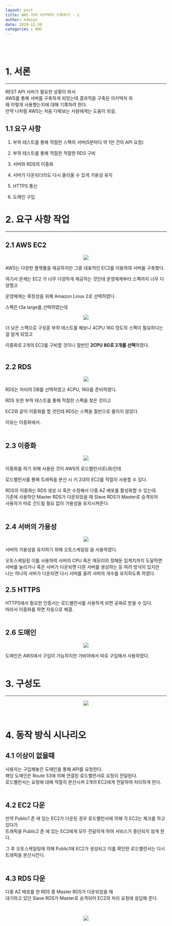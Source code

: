 ```yaml
---
layout: post
title: AWS 서버 아키텍처 구축하기 - 1
author: k4keye
date: 2020-12-30
categories : AWS
---
```

<br/>
<br/>

# 1. 서론
___
REST API 서버가 필요한 상황이 와서<br/>
AWS를 통해 서버를 구축하게 되었는데 결과적을 구축된 아키텍처 와<br/>
왜 이렇게 사용했는지에 대해 기록하려 한다.<br/>
만약 나처럼 AWS는 처음 다뤄보는 사람에게는 도움이 되길.<br/>

## **1.1 요구 사항**<br/>
1. 부하 테스트를 통해 적절한 스펙의 서버(5분마다 약 1만 건의 API 요청) 

2. 부하 테스트를 통해 적절한 적절한 RDS 구비 

3. 서버와 RDS의 이중화 

4. 서버가 다운되더라도 다시 올라올 수 있게 가용성 유지 

5. HTTPS 통신 

6. 도매인 구입


# 2. 요구 사항 작업
___
## **2.1 AWS EC2**<br/>
<p align="center">
    <img src="https://user-images.githubusercontent.com/52993842/103391763-5d582980-4b5e-11eb-90f0-2098cbc1add4.png"/>
</p>

AWS는 다양한 플랫폼을 제공하지만 그중 대표적인 EC2를 이용하여 서버를 구축했다. <br/>

여기서 문제는 EC2 가 너무 다양하게 제공하는 것인데 운영체제부터 스펙까지 너무 다양했고 <br/>

운영체제는 확장성을 위해 Amazon Linux 2로 선택하였다. <br/>

스펙은 t3a large를 선택하였는데 <br/>

<p align="center">
    <img src="https://user-images.githubusercontent.com/52993842/103391766-6648fb00-4b5e-11eb-94ce-3a2bb80cc8ca.png"/>
</p>
더 낮은 스펙으로 구성훈 부하 테스트를 해보니 4CPU 16G 정도의 스펙이 필요하다는 걸 알게 되었고<br/>

이중화로 2개의 EC2를 구비할 것이니 절반인 **2CPU 8G로 2개를 선택**하였다.<br/><br/>


## **2.2 RDS**<br/>
<p align="center">
    <img src="https://user-images.githubusercontent.com/52993842/103391777-6c3edc00-4b5e-11eb-822e-08da3f2db33f.png"/>
</p>
RDS는 마리아 DB를 선택하였고 4CPU, 16G를 준비하였다.<br/>

RDS 또한 부하 테스트를 통해 적절한 스펙을 찾은 것이고<br/>

EC2와 같이 이중화를 할 것인데 RDS는 스펙을 절반으로 줄이지 않았다.<br/>

이유는 이중화에서.<br/><br/>

## **2.3 이중화**<br/>
<p align="center">
    <img src="https://user-images.githubusercontent.com/52993842/103391795-7365ea00-4b5e-11eb-95b4-76d2d0a3b41a.png"/>
</p>
이중화를 하기 위해 사용된 것이 AWS의 로드밸런서(ELB)인데<br/>

로드밸런서를 통해 트래픽을 분산 시 키 2대의 EC2를 적절히 사용할 수 있다.<br/>

RDS의 이중화는 RDS 생성 시 혹은 수정해서 다중 AZ 배포를 활성화할 수 있는데<br/>
기존에 사용하던 Master RDS가 다운되었을 때 Slave RDS가 Master로 승격되어 <br/>
사용자가 따로 건드릴 필요 없이 가용성을 유지시켜준다.<br/><br/>

## **2.4 서버의 가용성**<br/>
<p align="center">
    <img src="https://user-images.githubusercontent.com/52993842/103391803-7c56bb80-4b5e-11eb-9166-dd4c996b7739.png"/>
</p>

서버의 가용성을 유지하기 위해 오토스케일링 을 사용하였다.<br/>

오토스케일링 이를 사용하여 서버의 CPU 혹은 메모리의 정해둔 임계치까지 도달하면<br/>
서버를 늘리거나 혹은 서버가 다운되면 다른 서버를 생성하는 등 여려 방식이 있지만<br/>
나는 하나의 서버가 다운되면 다시 서버를 올려 서버의 개수를 유지하도록 하였다.<br/>

## **2.5 HTTPS**<br/>
HTTPS에서 필요한 인증서는 로드밸런서를 사용하게 되면 공짜로 받을 수 있다.<br/>
따라서 이중화를 하면 자동으로 해결.<br/><br/>

## **2.6 도매인**<br/>
<p align="center">
    <img src="https://user-images.githubusercontent.com/52993842/103391808-84aef680-4b5e-11eb-8660-567262204935.png"/>
</p>
도매인은 AWS에서 구입이 가능하지만
가비아에서 따로 구입해서 사용하였다.<br/><br/>

# 3. 구성도
___
<p align="center">
    <img src="https://user-images.githubusercontent.com/52993842/103391822-95f80300-4b5e-11eb-983f-aab450fe3887.png"/>
</p>
<br/>

# 4. 동작 방식 시나리오
## **4.1 이상이 없을때**<br/>
사용자는 구입해놓은 도매인을 통해 API를 요청한다.<br/>
해당 도매인은 Route 53에 의해 연결된 로드벨런서로 요청이 전달된다.<br/>
로드벨런서는 요청에 대해 적절히 분산시켜 2개의 EC2에게 전달하여 처리하게 한다.<br/><br/>

## **4.2 EC2 다운**<br/>
만약 Public1 존 에 있는 EC2가 다운된 경우 로드벨런서에 의해 각 EC2는 체크를 하고 있다가<br/>
트래픽을 Public2 존 에 있는 EC2에게 모두 전달하게 하여 서비스가 중단되지 않게 한다.<br/>

그 후 오토스케일링에 의해 Public1에 EC2가 생성되고 이를 확인한 로드벨런서는 다시 트래픽을 분산시킨다.<br/><br/>

## **4.3 RDS 다운**<br/>
다중 AZ 배포를 한 RDS 중 Master RDS가 다운되었을 때<br/>
대기하고 있던  Slave RDS가 Master로 승격되어 EC2의 처리 요청에 응답해 준다.

​
<p align="center">
    <img src="https://user-images.githubusercontent.com/52993842/103391830-9c867a80-4b5e-11eb-82f0-42fd98b2179a.jpg"/>
</p>